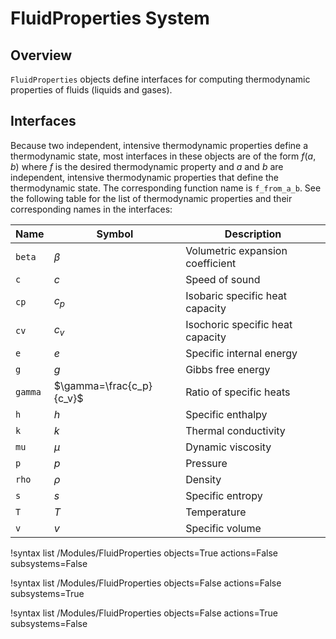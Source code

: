 # FluidProperties System

## Overview

`FluidProperties` objects define interfaces for computing thermodynamic
properties of fluids (liquids and gases).

## Interfaces

Because two independent, intensive thermodynamic properties define a
thermodynamic state, most interfaces in these objects are of the form $f(a,b)$
where $f$ is the desired thermodynamic property and $a$ and $b$ are independent,
intensive thermodynamic properties that define the thermodynamic state. The
corresponding function name is `f_from_a_b`. See the following table for the
list of thermodynamic properties and their corresponding names in the interfaces:

| Name | Symbol | Description |
| - | - | - |
| `beta` | $\beta$ | Volumetric expansion coefficient |
| `c` | $c$ | Speed of sound |
| `cp` | $c_p$ | Isobaric specific heat capacity |
| `cv` | $c_v$ | Isochoric specific heat capacity |
| `e` | $e$ | Specific internal energy |
| `g` | $g$ | Gibbs free energy |
| `gamma` | $\gamma=\frac{c_p}{c_v}$ | Ratio of specific heats |
| `h` | $h$ | Specific enthalpy |
| `k` | $k$ | Thermal conductivity |
| `mu` | $\mu$ | Dynamic viscosity |
| `p` | $p$ | Pressure |
| `rho` | $\rho$ | Density |
| `s` | $s$ | Specific entropy |
| `T` | $T$ | Temperature |
| `v` | $v$ | Specific volume |

!syntax list /Modules/FluidProperties objects=True actions=False subsystems=False

!syntax list /Modules/FluidProperties objects=False actions=False subsystems=True

!syntax list /Modules/FluidProperties objects=False actions=True subsystems=False
